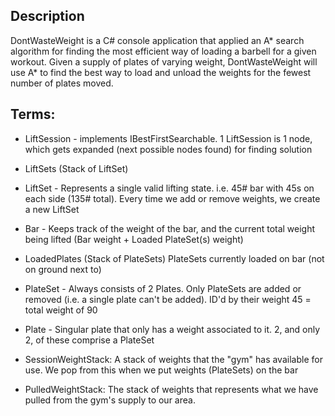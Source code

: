 ## Description
DontWasteWeight is a C# console application that applied an A* search algorithm for finding the most efficient way of loading a barbell for a given workout.  Given a supply of plates of varying weight, DontWasteWeight will use A* to find the best way to load and unload the weights for the fewest number of plates moved.

## Terms:

- LiftSession - implements IBestFirstSearchable. 1 LiftSession is 1 node, which gets expanded (next possible nodes found) for finding solution

- LiftSets (Stack of LiftSet)

- LiftSet - Represents a single valid lifting state. i.e. 45# bar with 45s on each side (135# total). Every time we add or remove weights, we create a new LiftSet

- Bar - Keeps track of the weight of the bar, and the current total weight being lifted (Bar weight + Loaded PlateSet(s) weight)

- LoadedPlates (Stack of PlateSets) PlateSets currently loaded on bar (not on ground next to)

- PlateSet - Always consists of 2 Plates. Only PlateSets are added or removed (i.e. a single plate can't be added). ID'd by their weight 45 = total weight of 90

- Plate - Singular plate that only has a weight associated to it. 2, and only 2, of these comprise a PlateSet

- SessionWeightStack: A stack of weights that the "gym" has available for use. We pop from this when we put weights (PlateSets) on the bar

- PulledWeightStack: The stack of weights that represents what we have pulled from the gym's supply to our area.